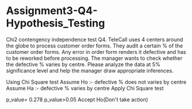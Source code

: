 # Assignment3-Q4-Hypothesis_Testing
Chi2 contengency independence test  Q4. TeleCall uses 4 centers around the globe to process customer order forms. They audit a certain % of the customer order forms. Any error in order form renders it defective and has to be reworked before processing. The manager wants to check whether the defective % varies by centre. Please analyze the data at 5% significance level and help the manager draw appropriate inferences.

 Using Chi Square test
 Assume Ho :- defective % does not varies by centre
 Assume Ha :- defective % varies by centre
 Apply Chi Square test

 p_value= 0.278
 p_value>0.05
 Accept Ho(Don't take action)

